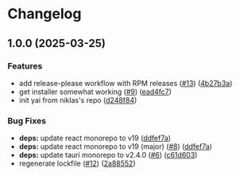 # Changelog

## 1.0.0 (2025-03-25)


### Features

* add release-please workflow with RPM releases ([#13](https://github.com/ublue-os/yai/issues/13)) ([4b27b3a](https://github.com/ublue-os/yai/commit/4b27b3a5c27f8d6a660e1f88fe66497a1ad12e8e))
* get installer somewhat working ([#9](https://github.com/ublue-os/yai/issues/9)) ([ead4fc7](https://github.com/ublue-os/yai/commit/ead4fc76f7f34d85b03734b6f6803d165d23b714))
* init yai from niklas's repo ([d248f84](https://github.com/ublue-os/yai/commit/d248f847a59be734e7955293588447557e23cfbe))


### Bug Fixes

* **deps:** update react monorepo to v19 ([ddfef7a](https://github.com/ublue-os/yai/commit/ddfef7af1b48314f56ed4668316f0f5748dfde47))
* **deps:** update react monorepo to v19 (major) ([#8](https://github.com/ublue-os/yai/issues/8)) ([ddfef7a](https://github.com/ublue-os/yai/commit/ddfef7af1b48314f56ed4668316f0f5748dfde47))
* **deps:** update tauri monorepo to v2.4.0 ([#6](https://github.com/ublue-os/yai/issues/6)) ([c61d603](https://github.com/ublue-os/yai/commit/c61d6033066d166498298c6e1b3ca08c035093b4))
* regenerate lockfile ([#12](https://github.com/ublue-os/yai/issues/12)) ([2a88552](https://github.com/ublue-os/yai/commit/2a885520b6e3379ae8d1e84e6a7eeeac5b922e17))
